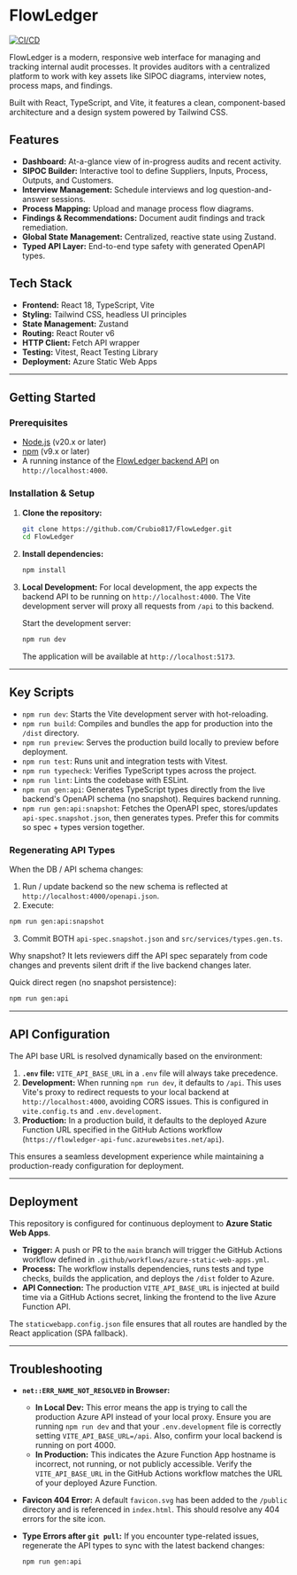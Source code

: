 # FlowLedger

[![CI/CD](https://github.com/Crubio817/FlowLedger/actions/workflows/azure-static-web-apps.yml/badge.svg)](https://github.com/Crubio817/FlowLedger/actions/workflows/azure-static-web-apps.yml)

FlowLedger is a modern, responsive web interface for managing and tracking internal audit processes. It provides auditors with a centralized platform to work with key assets like SIPOC diagrams, interview notes, process maps, and findings.

Built with React, TypeScript, and Vite, it features a clean, component-based architecture and a design system powered by Tailwind CSS.

## Features

- **Dashboard:** At-a-glance view of in-progress audits and recent activity.
- **SIPOC Builder:** Interactive tool to define Suppliers, Inputs, Process, Outputs, and Customers.
- **Interview Management:** Schedule interviews and log question-and-answer sessions.
- **Process Mapping:** Upload and manage process flow diagrams.
- **Findings & Recommendations:** Document audit findings and track remediation.
- **Global State Management:** Centralized, reactive state using Zustand.
- **Typed API Layer:** End-to-end type safety with generated OpenAPI types.

## Tech Stack

- **Frontend:** React 18, TypeScript, Vite
- **Styling:** Tailwind CSS, headless UI principles
- **State Management:** Zustand
- **Routing:** React Router v6
- **HTTP Client:** Fetch API wrapper
- **Testing:** Vitest, React Testing Library
- **Deployment:** Azure Static Web Apps

---

## Getting Started

### Prerequisites

- [Node.js](https://nodejs.org/) (v20.x or later)
- [npm](https://www.npmjs.com/) (v9.x or later)
- A running instance of the [FlowLedger backend API](https://github.com/your-org/flowledger-api) on `http://localhost:4000`.

### Installation & Setup

1.  **Clone the repository:**
    ```bash
    git clone https://github.com/Crubio817/FlowLedger.git
    cd FlowLedger
    ```

2.  **Install dependencies:**
    ```bash
    npm install
    ```

3.  **Local Development:**
    For local development, the app expects the backend API to be running on `http://localhost:4000`. The Vite development server will proxy all requests from `/api` to this backend.

    Start the development server:
    ```bash
    npm run dev
    ```
    The application will be available at `http://localhost:5173`.

---

## Key Scripts

- `npm run dev`: Starts the Vite development server with hot-reloading.
- `npm run build`: Compiles and bundles the app for production into the `/dist` directory.
- `npm run preview`: Serves the production build locally to preview before deployment.
- `npm run test`: Runs unit and integration tests with Vitest.
- `npm run typecheck`: Verifies TypeScript types across the project.
- `npm run lint`: Lints the codebase with ESLint.
- `npm run gen:api`: Generates TypeScript types directly from the live backend's OpenAPI schema (no snapshot). Requires backend running.
- `npm run gen:api:snapshot`: Fetches the OpenAPI spec, stores/updates `api-spec.snapshot.json`, then generates types. Prefer this for commits so spec + types version together.

### Regenerating API Types

When the DB / API schema changes:

1. Run / update backend so the new schema is reflected at `http://localhost:4000/openapi.json`.
2. Execute:
  ```bash
  npm run gen:api:snapshot
  ```
3. Commit BOTH `api-spec.snapshot.json` and `src/services/types.gen.ts`.

Why snapshot? It lets reviewers diff the API spec separately from code changes and prevents silent drift if the live backend changes later.

Quick direct regen (no snapshot persistence):
```bash
npm run gen:api
```

---

## API Configuration

The API base URL is resolved dynamically based on the environment:

1.  **`.env` file:** `VITE_API_BASE_URL` in a `.env` file will always take precedence.
2.  **Development:** When running `npm run dev`, it defaults to `/api`. This uses Vite's proxy to redirect requests to your local backend at `http://localhost:4000`, avoiding CORS issues. This is configured in `vite.config.ts` and `.env.development`.
3.  **Production:** In a production build, it defaults to the deployed Azure Function URL specified in the GitHub Actions workflow (`https://flowledger-api-func.azurewebsites.net/api`).

This ensures a seamless development experience while maintaining a production-ready configuration for deployment.

---

## Deployment

This repository is configured for continuous deployment to **Azure Static Web Apps**.

- **Trigger:** A push or PR to the `main` branch will trigger the GitHub Actions workflow defined in `.github/workflows/azure-static-web-apps.yml`.
- **Process:** The workflow installs dependencies, runs tests and type checks, builds the application, and deploys the `/dist` folder to Azure.
- **API Connection:** The production `VITE_API_BASE_URL` is injected at build time via a GitHub Actions secret, linking the frontend to the live Azure Function API.

The `staticwebapp.config.json` file ensures that all routes are handled by the React application (SPA fallback).

---

## Troubleshooting

- **`net::ERR_NAME_NOT_RESOLVED` in Browser:**
  - **In Local Dev:** This error means the app is trying to call the production Azure API instead of your local proxy. Ensure you are running `npm run dev` and that your `.env.development` file is correctly setting `VITE_API_BASE_URL=/api`. Also, confirm your local backend is running on port 4000.
  - **In Production:** This indicates the Azure Function App hostname is incorrect, not running, or not publicly accessible. Verify the `VITE_API_BASE_URL` in the GitHub Actions workflow matches the URL of your deployed Azure Function.

- **Favicon 404 Error:**
  A default `favicon.svg` has been added to the `/public` directory and is referenced in `index.html`. This should resolve any 404 errors for the site icon.

- **Type Errors after `git pull`:**
  If you encounter type-related issues, regenerate the API types to sync with the latest backend changes:
  ```bash
  npm run gen:api
  ```
